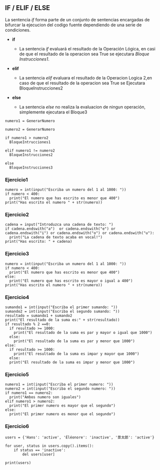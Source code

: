 ## **IF / ELIF / ELSE**

La sentencia *if* forma parte de un conjunto de sentencias encargadas de bifurcar la ejecucion del codigo fuente dependiendo de una serie de condiciones.

- **if**
  - La sentencia *if* evaluará el resultado de la Operación Lógica, en casi de que el resultado de la operacion sea True se ejecutara *Bloque Instrucciones1*.
  
- **elif**
  - La sentencia *elif* evaluara el resultado de la Operacion Logica 2,en caso de que el resultado de la operacion sea True se Ejecutara BloqueInstrucciones2

- **else**
  - La sentencia *else* no realiza la evaluacion de ningun operación, simplemente ejecutara el Bloque3

```
numero1 = GenerarNumero

numero2 = GenerarNumero

if numero1 > numero2
  BloqueIntrucciones1

elif numero1 != numero2
  BloqueInstrucciones2

else
  BloqueInstrucciones3
```  

### Ejercicio1

```
numero = int(input("Escriba un numero del 1 al 1000: "))
if numero < 400:
  print("El numero que has escrito es menor que 400")
print("Has escrito el numero " + str(numero))
```


### Ejercicio2

```
cadena = input("Introduzca una cadena de texto: ")
if cadena.endswith("a")  or cadena.endswith("e") or cadena.endswith("i") or cadena.endswith("o") or cadena.endswith("u"):
  print("La cadena de texto acaba en vocal!")
print("Has escrito: " + cadena)
```

### Ejercicio3

```
numero = int(input("Escriba un numero del 1 al 1000: "))
if numero < 400:
  print("El numero que has escrito es menor que 400")
else:
  print("El numero que has escrito es mayor o igual a 400")
print("Has escrito el numero " + str(numero))
```

### Ejercicio4

```
sumando1 = int(input("Escriba el primer sumando: "))
sumando2 = int(input("Escriba el segundo sumando: "))
resultado = sumando1 + sumando2
print("El resultado de la suma es:" + str(resultado))
if resultado % 2 ==0:
  if resultado >= 1000:
    print("El resultado de la suma es par y mayor o igual que 1000")
  else:
    print("El resultado de la suma es par y menor que 1000")
else:
  if resultado >= 1000:
    print("El resultado de la suma es impar y mayor que 1000")
  else:
  print("El resultado de la suma es impar y menor que 1000")  
```

### Ejercicio5

```
numero1 = int(input("Escriba el primer numero: "))
numero2 = int(input("Escriba el segundo numero: "))
if numero1 == numero2:
  print("Ambos numero son iguales")
elif numero1 > numero2:
  print("El primer numero es mayor que el segundo")
else:
  print("El primer numero es menor que el segundo")
```

### Ejercicio6

``` 
users = {'Hans': 'active', 'Éléonore': 'inactive', '景太郎': 'active'}

for user, status in users.copy().items():
    if status == 'inactive':
        del users[user]

print(users)

```